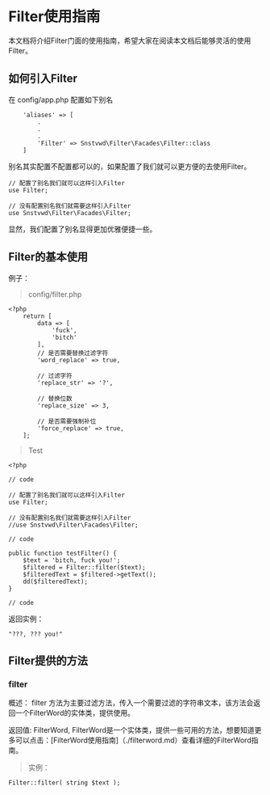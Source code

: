 # Filter使用指南

本文档将介绍Filter门面的使用指南，希望大家在阅读本文档后能够灵活的使用Filter。

## 如何引入Filter

在 config/app.php 配置如下别名

```
    'aliases' => [
        .
        .
        .
        'Filter' => Snstvwd\Filter\Facades\Filter::class
    ]

```

别名其实配置不配置都可以的，如果配置了我们就可以更方便的去使用Filter。

```
// 配置了别名我们就可以这样引入Filter
use Filter;

// 没有配置别名我们就需要这样引入Filter
use Snstvwd\Filter\Facades\Filter;
```

显然，我们配置了别名显得更加优雅便捷一些。

## Filter的基本使用

例子：

>config/filter.php

```
<?php
    return [
        data => [
            'fuck',
            'bitch'
        ],
        // 是否需要替换过滤字符
        'word_replace' => true,

        // 过滤字符
        'replace_str' => '?',

        // 替换位数
        'replace_size' => 3,

        // 是否需要强制补位
        'force_replace' => true,
    ];
```

> Test 

```
<?php 

// code

// 配置了别名我们就可以这样引入Filter
use Filter;

// 没有配置别名我们就需要这样引入Filter
//use Snstvwd\Filter\Facades\Filter;

// code

public function testFilter() {
    $text = 'bitch, fuck you!';
    $filtered = Filter::filter($text);
    $filteredText = $filtered->getText();
    dd($filteredText);
}

// code
```

返回实例：

```
"???, ??? you!"
```

## Filter提供的方法

### filter

概述： filter 方法为主要过滤方法，传入一个需要过滤的字符串文本，该方法会返回一个FilterWord的实体类，提供使用。

返回值: FilterWord, FilterWord是一个实体类，提供一些可用的方法，想要知道更多可以点击：[FilterWord使用指南]（./filterword.md）查看详细的FilterWord指南。

> 实例：

```
Filter::filter( string $text );
```
